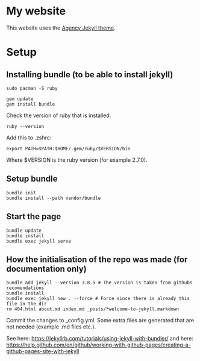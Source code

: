 # My website

This website uses the [Agency Jekyll theme](https://github.com/y7kim/agency-jekyll-theme).

# Setup

## Installing bundle (to be able to install jekyll)

```
sudo pacman -S ruby
```

```
gem update
gem install bundle
```

Check the version of ruby that is installed:
```
ruby --version
```

Add this to .zshrc:
```
export PATH=$PATH:$HOME/.gem/ruby/$VERSION/bin
```
Where $VERSION is the ruby version (for example 2.7.0).

## Setup bundle

```
bundle init
bundle install --path vendor/bundle
```

## Start the page

```
bundle update
bundle install
bundle exec jekyll serve
```

## How the initialisation of the repo was made (for documentation only)

```
bundle add jekyll --version 3.8.5 # The version is taken from githubs recomendations
bundle install
bundle exec jekyll new . --force # Force since there is already this file in the dir
rm 404.html about.md index.md _posts/*welcome-to-jekyll.markdown
```

Commit the changes to \_config.yml. Some extra files are generated that are not
needed (example .md files etc.).

See here: https://jekyllrb.com/tutorials/using-jekyll-with-bundler/
and here: https://help.github.com/en/github/working-with-github-pages/creating-a-github-pages-site-with-jekyll


